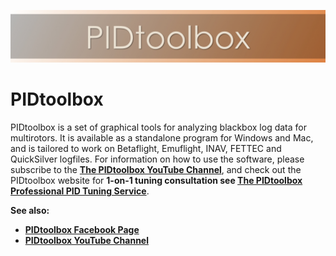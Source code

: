 ![](images/PTBwideImage.jpeg)

# PIDtoolbox

PIDtoolbox is a set of graphical tools for analyzing blackbox log data for multirotors. It is available as a standalone program for Windows and Mac, and is tailored to work on Betaflight, Emuflight, INAV, FETTEC and QuickSilver logfiles. For information on how to use the software, please subscribe to the [**The PIDtoolbox YouTube Channel**](https://www.youtube.com/channel/UCY2CVnWGEeRlyxOXVsHS_fA), and check out the PIDtoolbox website for **1-on-1 tuning consultation see [The PIDtoolbox Professional PID Tuning Service](https://pidtoolbox.com/)**.

**See also:**
* **[PIDtoolbox Facebook Page](https://www.facebook.com/ThePIDtoolboxGuy)**
* **[PIDtoolbox YouTube Channel](https://www.youtube.com/channel/UCY2CVnWGEeRlyxOXVsHS_fA)**
